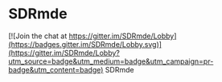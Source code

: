# SDRmde

[![Join the chat at https://gitter.im/SDRmde/Lobby](https://badges.gitter.im/SDRmde/Lobby.svg)](https://gitter.im/SDRmde/Lobby?utm_source=badge&utm_medium=badge&utm_campaign=pr-badge&utm_content=badge)
SDRmde
